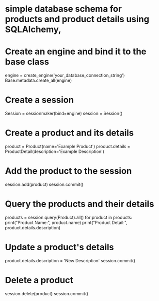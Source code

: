 # simple database schema for products and product details using SQLAlchemy,
# Create an engine and bind it to the base class
engine = create_engine('your_database_connection_string')
Base.metadata.create_all(engine)

# Create a session
Session = sessionmaker(bind=engine)
session = Session()

# Create a product and its details
product = Product(name='Example Product')
product.details = ProductDetail(description='Example Description')

# Add the product to the session
session.add(product)
session.commit()

# Query the products and their details
products = session.query(Product).all()
for product in products:
    print("Product Name:", product.name)
    print("Product Detail:", product.details.description)

# Update a product's details
product.details.description = 'New Description'
session.commit()

# Delete a product
session.delete(product)
session.commit()
```
